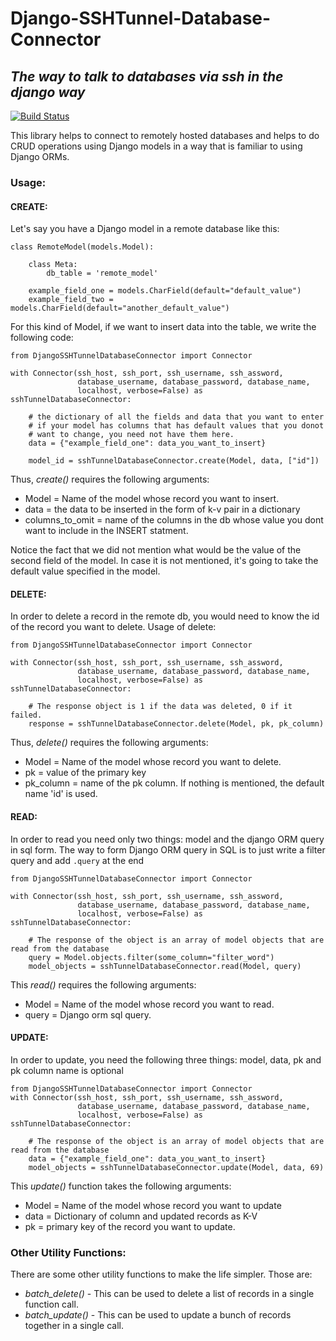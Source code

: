 # Django-SSHTunnel-Database-Connector
## _The way to talk to databases via ssh in the django way_

[![Build Status](https://travis-ci.org/joemccann/dillinger.svg?branch=master)](https://travis-ci.org/joemccann/dillinger)

This library helps to connect to remotely hosted databases and helps to do CRUD operations using Django models in a way that is familiar to using Django ORMs.

### Usage: 

#### CREATE:

Let's say you have a Django model in a remote database like this: 
    
```
class RemoteModel(models.Model):
    
    class Meta:
        db_table = 'remote_model'
       
    example_field_one = models.CharField(default="default_value")
    example_field_two = models.CharField(default="another_default_value")
```

For this kind of Model, if we want to insert data into the table, we write the following code:

```
from DjangoSSHTunnelDatabaseConnector import Connector

with Connector(ssh_host, ssh_port, ssh_username, ssh_assword,
               database_username, database_password, database_name, 
               localhost, verbose=False) as sshTunnelDatabaseConnector:

    # the dictionary of all the fields and data that you want to enter
    # if your model has columns that has default values that you donot
    # want to change, you need not have them here.
    data = {"example_field_one": data_you_want_to_insert}
    
    model_id = sshTunnelDatabaseConnector.create(Model, data, ["id"])
```

Thus, _create()_ requires the following arguments:
* Model = Name of the model whose record you want to insert.
* data = the data to be inserted in the form of k-v pair in a dictionary
* columns_to_omit = name of the columns in the db whose value you dont want 
  to include in the INSERT statment. 

Notice the fact that we did not mention what would be the value of the second
field of the model. In case it is not mentioned, it's going to take the default
value specified in the model. 

#### DELETE:

In order to delete a record in the remote db, you would need to know the id of the
record you want to delete. Usage of delete: 

```
from DjangoSSHTunnelDatabaseConnector import Connector

with Connector(ssh_host, ssh_port, ssh_username, ssh_assword,
               database_username, database_password, database_name, 
               localhost, verbose=False) as sshTunnelDatabaseConnector:

    # The response object is 1 if the data was deleted, 0 if it failed. 
    response = sshTunnelDatabaseConnector.delete(Model, pk, pk_column)
```

Thus, _delete()_ requires the following arguments: 
* Model = Name of the model whose record you want to delete.
* pk = value of the primary key
* pk_column = name of the pk column. If nothing is mentioned, the default name 'id'
  is used. 

#### READ:

In order to read you need only two things: model and the django ORM query in sql form.
The way to form Django ORM query in SQL is to just write a filter query and add `.query` at the end

```
from DjangoSSHTunnelDatabaseConnector import Connector

with Connector(ssh_host, ssh_port, ssh_username, ssh_assword,
               database_username, database_password, database_name, 
               localhost, verbose=False) as sshTunnelDatabaseConnector:
               
    # The response of the object is an array of model objects that are read from the database
    query = Model.objects.filter(some_column="filter_word")
    model_objects = sshTunnelDatabaseConnector.read(Model, query) 
```

This _read()_ requires the following arguments:

* Model = Name of the model whose record you want to read.
* query = Django orm sql query.

#### UPDATE:

In order to update, you need the following three things: model, data, pk and pk column name is optional

```
from DjangoSSHTunnelDatabaseConnector import Connector
with Connector(ssh_host, ssh_port, ssh_username, ssh_assword,
               database_username, database_password, database_name, 
               localhost, verbose=False) as sshTunnelDatabaseConnector:
               
    # The response of the object is an array of model objects that are read from the database
    data = {"example_field_one": data_you_want_to_insert}
    model_objects = sshTunnelDatabaseConnector.update(Model, data, 69) 
```

This _update()_ function takes the following arguments:

* Model = Name of the model whose record you want to update
* data = Dictionary of column and updated records as K-V 
* pk = primary key of the record you want to update.
  
### Other Utility Functions: 

There are some other utility functions to make the life simpler. Those are: 
 * _batch_delete()_ - This can be used to delete a list of records in a single function call. 
 * _batch_update()_ - This can be used to update a bunch of records together in a single call. 